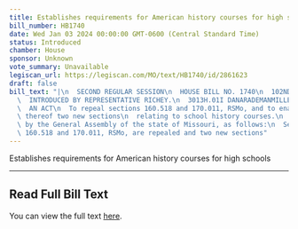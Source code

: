 ```yaml
---
title: Establishes requirements for American history courses for high schools
bill_number: HB1740
date: Wed Jan 03 2024 00:00:00 GMT-0600 (Central Standard Time)
status: Introduced
chamber: House
sponsor: Unknown
vote_summary: Unavailable
legiscan_url: https://legiscan.com/MO/text/HB1740/id/2861623
draft: false
bill_text: "|\n  SECOND REGULAR SESSION\n  HOUSE BILL NO. 1740\n  102ND GENERAL ASSEMBLY\n\
  \  INTRODUCED BY REPRESENTATIVE RICHEY.\n  3013H.01I DANARADEMANMILLER,ChiefClerk\n\
  \  AN ACT\n  To repeal sections 160.518 and 170.011, RSMo, and to enact in lieu\
  \ thereof two new sections\n  relating to school history courses.\n  Be it enacted\
  \ by the General Assembly of the state of Missouri, as follows:\n  Section A. Sections\
  \ 160.518 and 170.011, RSMo, are repealed and two new sections"
---
```

Establishes requirements for American history courses for high schools

---

## Read Full Bill Text

You can view the full text [here](https://legiscan.com/MO/text/HB1740/id/2861623).

